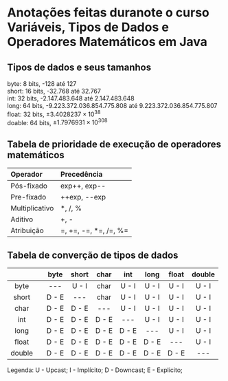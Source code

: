 # Anotações feitas duranote o curso Variáveis, Tipos de Dados e Operadores Matemáticos em Java

## Tipos de dados e seus tamanhos
byte: 8 bits, -128 até 127<br/>
short: 16 bits, -32.768 até 32.767<br/>
int: 32 bits, -2.147.483.648 até 2.147.483.648<br/>
long: 64 bits, -9.223.372.036.854.775.808 até 9.223.372.036.854.775.807<br/>
float: 32 bits, $\pm 3.4028237 \times 10^{38}$<br/>
doable: 64 bits, $\pm 1.7976931 \times 10^{308}$

## Tabela de prioridade de execução de operadores matemáticos
|Operador|Precedência|
|:---|:---|
|Pós-fixado|exp++, exp--|
|Pre-fixado|++exp, --exp|
|Multiplicativo|*, /, %|
|Aditivo|+, -|
|Atribuição|=, +=, -=, *=, /=, %=|

## Tabela de converção de tipos de dados
|||byte|short|char|int|long|float|double|
|:---:|:---:|:---:|:---:|:---:|:---:|:---:|:---:|:---:|
|byte||---|U - I|char|U - I|U - I|U - I|U - I|
|short||D - E|---|char|U - I|U - I|U - I|U - I|
|char||D - E|D - E|---|U - I|U - I|U - I|U - I|
|int||D - E|D - E|D - E|---|U - I|U - I|U - I|
|long||D - E|D - E|D - E|D - E|---|U - I|U - I|
|float||D - E|D - E|D - E|D - E|D - E|---|U - I|
|double||D - E|D - E|D - E|D - E|D - E|D - E|---|

Legenda:
U - Upcast;
I - Implícito;
D - Downcast;
E - Explicito;